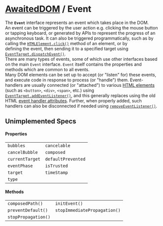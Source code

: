 # [AwaitedDOM](/docs/basic-interfaces/awaited-dom) <span>/</span> Event

<div class='overview'><span class="seoSummary">The <code><strong>Event</strong></code> interface represents an event which takes place in the DOM.</span></div>

<div class='overview'>An event can be triggered by the user action e.g. clicking the mouse button or tapping keyboard, or generated by APIs to represent the progress of an asynchronous task. It can also be triggered programmatically, such as by calling the <a href="https://developer.mozilla.org/en-US/docs/Web/API/HTMLElement/click" title="The HTMLElement.click() method simulates a mouse click&nbsp;on an element."><code>HTMLElement.click()</code></a>&nbsp;method of an&nbsp;element, or by defining&nbsp;the&nbsp;event, then sending&nbsp;it to a specified target&nbsp;using <a href="https://developer.mozilla.org/en-US/docs/Web/API/EventTarget/dispatchEvent" title="Dispatches an Event at the specified EventTarget, (synchronously) invoking the affected EventListeners in the appropriate order. The normal event processing rules (including the capturing and optional bubbling phase) also apply to events dispatched manually with dispatchEvent()."><code>EventTarget.dispatchEvent()</code></a>.</div>

<div class='overview'>There are many types of events, some of which use other interfaces based on the main <code>Event</code> interface. <code>Event</code> itself contains the properties and methods which are common to all events.</div>

<div class='overview'>Many DOM elements can be set up to accept (or "listen" for) these events, and execute code in response to process (or "handle") them. Event-handlers are usually connected (or "attached") to various <a href="https://developer.mozilla.org/en-US/docs/Web/HTML/Element">HTML elements</a> (such as <code>&lt;button&gt;</code>, <code>&lt;div&gt;</code>, <code>&lt;span&gt;</code>, etc.) using <a href="https://developer.mozilla.org/en-US/docs/Web/API/EventTarget/addEventListener" title="The EventTarget method addEventListener() sets up a function that will be&nbsp;called whenever the specified event is delivered to the target."><code>EventTarget.addEventListener()</code></a>, and this generally replaces using the old HTML <a href="https://developer.mozilla.org/en-US/docs/HTML/Global_attributes">event handler attributes</a>. Further, when properly added, such handlers can also be disconnected if needed using <a href="https://developer.mozilla.org/en-US/docs/Web/API/EventTarget/removeEventListener" title="The EventTarget.removeEventListener() method removes from the&nbsp;EventTarget an event listener previously registered with EventTarget.addEventListener(). The event listener to be removed is identified using a combination of the event type, the event listener function itself, and various optional options that may affect the matching process; see Matching event listeners for removal"><code>removeEventListener()</code></a>.</div>

## Unimplemented Specs

#### Properties

|     |     |
| --- | --- |
| `bubbles` | `cancelable` |
| `cancelBubble` | `composed` |
| `currentTarget` | `defaultPrevented` |
| `eventPhase` | `isTrusted` |
| `target` | `timeStamp` |
| `type` |  |

#### Methods

|     |     |
| --- | --- |
| `composedPath()` | `initEvent()` |
| `preventDefault()` | `stopImmediatePropagation()` |
| `stopPropagation()` |  |
